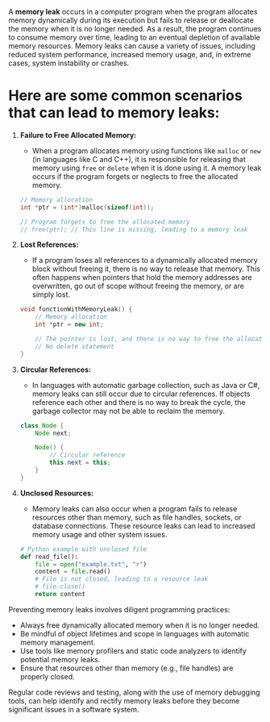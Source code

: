 A **memory leak** occurs in a computer program when the program allocates memory dynamically during its execution but fails to release or deallocate the memory when it is no longer needed. As a result, the program continues to consume memory over time, leading to an eventual depletion of available memory resources. Memory leaks can cause a variety of issues, including reduced system performance, increased memory usage, and, in extreme cases, system instability or crashes.

# Here are some common scenarios that can lead to memory leaks:

1. **Failure to Free Allocated Memory:**
   - When a program allocates memory using functions like `malloc` or `new` (in languages like C and C++), it is responsible for releasing that memory using `free` or `delete` when it is done using it. A memory leak occurs if the program forgets or neglects to free the allocated memory.

    ```c
    // Memory allocation
    int *ptr = (int*)malloc(sizeof(int));

    // Program forgets to free the allocated memory
    // free(ptr); // This line is missing, leading to a memory leak
    ```

2. **Lost References:**
   - If a program loses all references to a dynamically allocated memory block without freeing it, there is no way to release that memory. This often happens when pointers that hold the memory addresses are overwritten, go out of scope without freeing the memory, or are simply lost.

    ```c++
    void functionWithMemoryLeak() {
        // Memory allocation
        int *ptr = new int;

        // The pointer is lost, and there is no way to free the allocated memory
        // No delete statement
    }
    ```

3. **Circular References:**
   - In languages with automatic garbage collection, such as Java or C#, memory leaks can still occur due to circular references. If objects reference each other and there is no way to break the cycle, the garbage collector may not be able to reclaim the memory.

    ```java
    class Node {
        Node next;

        Node() {
            // Circular reference
            this.next = this;
        }
    }
    ```

4. **Unclosed Resources:**
   - Memory leaks can also occur when a program fails to release resources other than memory, such as file handles, sockets, or database connections. These resource leaks can lead to increased memory usage and other system issues.

    ```python
    # Python example with unclosed file
    def read_file():
        file = open("example.txt", "r")
        content = file.read()
        # File is not closed, leading to a resource leak
        # file.close() 
        return content
    ```

Preventing memory leaks involves diligent programming practices:

- Always free dynamically allocated memory when it is no longer needed.
- Be mindful of object lifetimes and scope in languages with automatic memory management.
- Use tools like memory profilers and static code analyzers to identify potential memory leaks.
- Ensure that resources other than memory (e.g., file handles) are properly closed.

Regular code reviews and testing, along with the use of memory debugging tools, can help identify and rectify memory leaks before they become significant issues in a software system.
